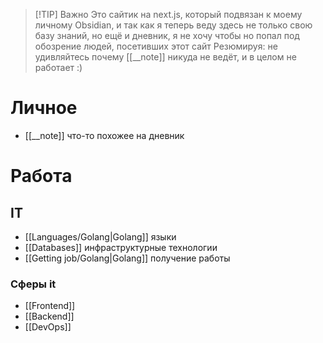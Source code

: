 
> [!TIP] Важно
> Это сайтик на next.js, который подвязан к моему личному Obsidian, и так как я теперь веду здесь не только свою базу знаний, но ещё и дневник, я не хочу чтобы но попал под обозрение людей, посетивших этот сайт
> Резюмируя: не удивляйтесь почему [[__note]] никуда не ведёт, и в целом не работает :)

# Личное
* [[__note]] что-то похожее на дневник 
# Работа
## IT
* [[Languages/Golang|Golang]] языки
* [[Databases]] инфраструктурные технологии
* [[Getting job/Golang|Golang]] получение работы
### Сферы it
* [[Frontend]]
* [[Backend]]
* [[DevOps]]
